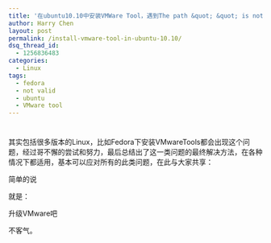 ```yaml
---
title: '在ubuntu10.10中安装VMWare Tool，遇到The path &quot; &quot; is not valid 的问题'
author: Harry Chen
layout: post
permalink: /install-vmware-tool-in-ubuntu-10.10/
dsq_thread_id:
  - 1256836483
categories:
  - Linux
tags:
  - fedora
  - not valid
  - ubuntu
  - VMware tool
---
```

# 

其实包括很多版本的Linux，比如Fedora下安装VMwareTools都会出现这个问题，经过哥不懈的尝试和努力，最后总结出了这一类问题的最终解决方法，在各种情况下都适用，基本可以应对所有的此类问题，在此与大家共享：

简单的说

就是：

升级VMware吧

不客气。